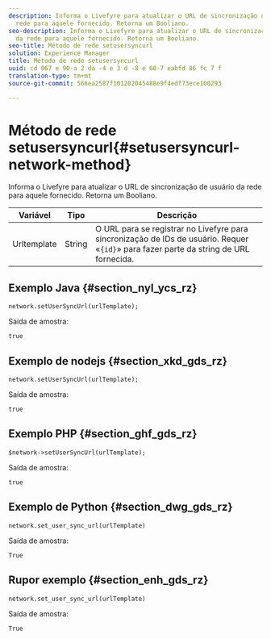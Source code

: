 ```yaml
---
description: Informa o Livefyre para atualizar o URL de sincronização de usuário da
  rede para aquele fornecido. Retorna um Booliano.
seo-description: Informa o Livefyre para atualizar o URL de sincronização de usuário
  da rede para aquele fornecido. Retorna um Booliano.
seo-title: Método de rede setusersyncurl
solution: Experience Manager
title: Método de rede setusersyncurl
uuid: cd 067 e 90-a 2 da -4 e 3 d -8 e 60-7 eabfd 86 fc 7 f
translation-type: tm+mt
source-git-commit: 566ea2587f101202045488e9f4edf73ece100293

---
```



# Método de rede setusersyncurl{#setusersyncurl-network-method}

Informa o Livefyre para atualizar o URL de sincronização de usuário da rede para aquele fornecido. Retorna um Booliano.

| Variável | Tipo | Descrição |
|--- |--- |--- |
| Urltemplate | String | O URL para se registrar no Livefyre para sincronização de IDs de usuário. Requer «`{id}`» para fazer parte da string de URL fornecida. |

## Exemplo Java {#section_nyl_ycs_rz}

```
network.setUserSyncUrl(urlTemplate); 
```

Saída de amostra:

```
true
```

## Exemplo de nodejs {#section_xkd_gds_rz}

```
network.setUserSyncUrl(urlTemplate); 
```

Saída de amostra:

```
true
```

## Exemplo PHP {#section_ghf_gds_rz}

```
$network->setUserSyncUrl(urlTemplate); 
```

Saída de amostra:

```
true
```

## Exemplo de Python {#section_dwg_gds_rz}

```
network.set_user_sync_url(urlTemplate) 
```

Saída de amostra:

```
True
```

## Rupor exemplo {#section_enh_gds_rz}

```
network.set_user_sync_url(urlTemplate) 
```

Saída de amostra:

```
True
```
